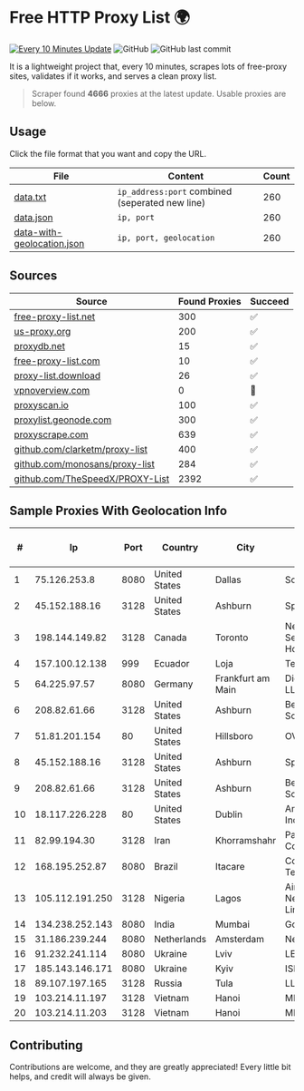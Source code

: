 
# Free HTTP Proxy List 🌍

[![Every 10 Minutes Update](https://github.com/mertguvencli/http-proxy-list/actions/workflows/main.yml/badge.svg?branch=main)](https://github.com/mertguvencli/http-proxy-list/actions/workflows/main.yml)
![GitHub](https://img.shields.io/github/license/mertguvencli/http-proxy-list)
![GitHub last commit](https://img.shields.io/github/last-commit/mertguvencli/http-proxy-list)

It is a lightweight project that, every 10 minutes, scrapes lots of free-proxy sites, validates if it works, and serves a clean proxy list.


> Scraper found **4666** proxies at the latest update. Usable proxies are below.

## Usage

Click the file format that you want and copy the URL.


|File|Content|Count|
|----|-------|-----|
|[data.txt](https://raw.githubusercontent.com/mertguvencli/http-proxy-list/main/proxy-list/data.txt)|`ip_address:port` combined (seperated new line)|260|
|[data.json](https://raw.githubusercontent.com/mertguvencli/http-proxy-list/main/proxy-list/data.json)|`ip, port`|260|
|[data-with-geolocation.json](https://raw.githubusercontent.com/mertguvencli/http-proxy-list/main/proxy-list/data-with-geolocation.json)|`ip, port, geolocation`|260|

## Sources

|Source|Found Proxies|Succeed|
|------|-------------|-------|
|[free-proxy-list.net](https://free-proxy-list.net)|300|✅|
|[us-proxy.org](https://www.us-proxy.org)|200|✅|
|[proxydb.net](http://proxydb.net)|15|✅|
|[free-proxy-list.com](https://free-proxy-list.com/?page=&port=&type%5B%5D=http&type%5B%5D=https&up_time=0&search=Search)|10|✅|
|[proxy-list.download](https://www.proxy-list.download/HTTP)|26|✅|
|[vpnoverview.com](https://vpnoverview.com/privacy/anonymous-browsing/free-proxy-servers)|0|🚫|
|[proxyscan.io](https://www.proxyscan.io)|100|✅|
|[proxylist.geonode.com](https://proxylist.geonode.com/api/proxy-list?limit=300&page=1&sort_by=lastChecked&sort_type=desc&protocols=http,https)|300|✅|
|[proxyscrape.com](https://api.proxyscrape.com/v2/?request=displayproxies&protocol=http&timeout=10000&country=all&ssl=all&anonymity=all)|639|✅|
|[github.com/clarketm/proxy-list](https://raw.githubusercontent.com/clarketm/proxy-list/master/proxy-list-raw.txt)|400|✅|
|[github.com/monosans/proxy-list](https://raw.githubusercontent.com/monosans/proxy-list/main/proxies/http.txt)|284|✅|
|[github.com/TheSpeedX/PROXY-List](https://raw.githubusercontent.com/TheSpeedX/PROXY-List/master/http.txt)|2392|✅|


## Sample Proxies With Geolocation Info

|#|Ip|Port|Country|City|Internet Service Provider|
|-|--|----|-------|----|-------------------------|
|1|75.126.253.8|8080|United States|Dallas|SoftLayer|
|2|45.152.188.16|3128|United States|Ashburn|Sprint|
|3|198.144.149.82|3128|Canada|Toronto|Netminders Server Hosting|
|4|157.100.12.138|999|Ecuador|Loja|Telconet S.A|
|5|64.225.97.57|8080|Germany|Frankfurt am Main|DigitalOcean, LLC|
|6|208.82.61.66|3128|United States|Ashburn|Bernardi Sounds|
|7|51.81.201.154|80|United States|Hillsboro|OVH SAS|
|8|45.152.188.16|3128|United States|Ashburn|Sprint|
|9|208.82.61.66|3128|United States|Ashburn|Bernardi Sounds|
|10|18.117.226.228|80|United States|Dublin|Amazon.com, Inc.|
|11|82.99.194.30|3128|Iran|Khorramshahr|ParsOnline Co.|
|12|168.195.252.87|8080|Brazil|Itacare|Conect Telecom|
|13|105.112.191.250|3128|Nigeria|Lagos|Airtel Networks Limited|
|14|134.238.252.143|8080|India|Mumbai|Google LLC|
|15|31.186.239.244|8080|Netherlands|Amsterdam|NetSkope Inc|
|16|91.232.241.114|8080|Ukraine|Lviv|LEOTEL Ltd.|
|17|185.143.146.171|8080|Ukraine|Kyiv|ISP UTELS|
|18|89.107.197.165|3128|Russia|Tula|LLC TK Altair|
|19|103.214.11.197|3128|Vietnam|Hanoi|MEGACORE|
|20|103.214.11.203|3128|Vietnam|Hanoi|MEGACORE|



## Contributing

Contributions are welcome, and they are greatly appreciated! Every
little bit helps, and credit will always be given.

